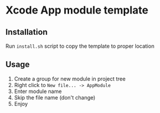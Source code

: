 # Xcode App module template


## Installation
Run `install.sh` script to copy the template to proper location

## Usage

1. Create a group for new module in project tree
2. Right click to `New file... -> AppModule` 
3. Enter module name
4. Skip the file name (don't change)
5. Enjoy

